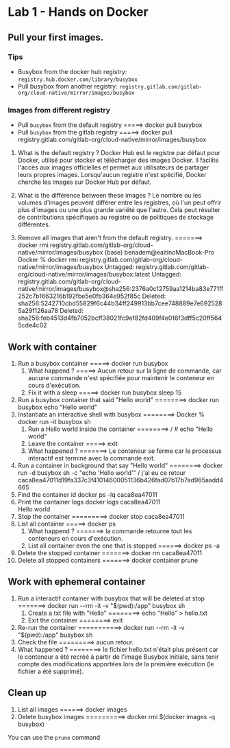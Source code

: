 # Lab 1 - Hands on Docker

## Pull your first images.

### Tips

- Busybox from the docker hub registry: `registry.hub.docker.com/library/busybox`
- Pull busybox from another registry: `registry.gitlab.com/gitlab-org/cloud-native/mirror/images/busybox`

### Images from different registry

- Pull `busybox` from the default registry  =====> docker pull busybox
- Pull `busybox` from the gitlab registry   =====> docker pull registry.gitlab.com/gitlab-org/cloud-native/mirror/images/busybox

1. What is the default registry ?
   Docker Hub est le registre par défaut pour Docker, utilisé pour stocker et télécharger des images Docker. Il facilite l'accès aux images officielles et permet aux utilisateurs de partager leurs propres images. Lorsqu'aucun registre n'est spécifié, Docker cherche les images sur Docker Hub par défaut.

2. What is the différence between these images ?
   Le nombre ou les volumes d'images peuvent différer entre les registres, où l'un peut offrir plus d'images ou une plus grande variété que l'autre. Cela peut résulter de contributions spécifiques au registre ou de politiques de stockage différentes.

3. Remove all images that aren't from the default registry. =======> docker rmi registry.gitlab.com/gitlab-org/cloud-native/mirror/images/busybox
   (base) benadem@eaitinoMacBook-Pro Docker % docker rmi registry.gitlab.com/gitlab-org/cloud-native/mirror/images/busybox
   Untagged: registry.gitlab.com/gitlab-org/cloud-native/mirror/images/busybox:latest
   Untagged: registry.gitlab.com/gitlab-org/cloud-native/mirror/images/busybox@sha256:2376a0c12759aa1214ba83e771ff252c7b1663216b192fbe5e0fb364e952f85c
   Deleted: sha256:5242710cbd55829f6c44b34ff249913bb7cee748889e7e6925285a29f126aa78
   Deleted: sha256:feb4513d4fb7052bcff38021fc9ef82fd409f4e016f3dff5c20ff5645cde4c02

## Work with container

1. Run a busybox container =====> docker run busybox
   1. What happend ? =====> Aucun retour sur la ligne de commande, car aucune commande n'est spécifiée pour maintenir le conteneur en cours d'exécution.
   2. Fix it with a sleep =====> docker run busybox sleep 15  
2. Run a busybox container that said "Hello world" ========> docker run busybox echo "Hello world"
3. Instantiate an interactive shell with busybox   ========> Docker % docker run -it busybox sh
   1. Run a Hello world inside the container   ========>  / # echo "Hello world"
   2. Leave the container =====> exit 
   3. What happened ? =======> Le conteneur se ferme car le processus interactif est terminé avec la commande exit.
4. Run a container in background that say "Hello world" ========>  docker run -d busybox sh -c "echo 'Hello world'" / j'ai eu ce retour caca8ea47011d19fa337c3f41014600051136b426fad07b17b7ad965aadd4665
5. Find the container id 
docker ps -lq
caca8ea47011
6. Print the container logs 
docker logs caca8ea47011  
Hello world
7. Stop the container =========> docker stop caca8ea47011 
8. List all container =====> docker ps
   1. What happend ? =======> la commande retourne tout les conteneurs en cours d'exécution.
   2. List all container even the one that is stopped ======> docker ps -a
9. Delete the stopped container  =======> docker rm caca8ea47011 
10. Delete all stopped containers =======> docker container prune

## Work with ephemeral container

1. Run a interactif container with busybox that will be deleted at stop =======> docker run --rm -it -v "$(pwd):/app" busybox sh
   1. Create a txt file with "Hello" ========> echo "Hello" > hello.txt
   2. Exit the container  ========> exit
2. Re-run the container ===========> docker run --rm -it -v "$(pwd):/app" busybox sh
3. Check the file =========> aucun retour.
4. What happened ? ========> le fichier hello.txt n'était plus présent car le conteneur a été recréé à partir de l'image Busybox initiale, sans tenir compte des modifications apportées lors de la première exécution (le fichier a été supprimé).

## Clean up

1. List all images ======> docker images
2. Delete busybox images ==========>  docker rmi $(docker images -q busybox)

You can use the `prune` command
